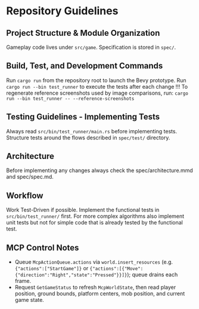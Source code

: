 # Repository Guidelines

## Project Structure & Module Organization
Gameplay code lives under `src/game`.
Specification is stored in `spec/`.

## Build, Test, and Development Commands
Run `cargo run` from the repository root to launch the Bevy prototype.
Run `cargo run --bin test_runner` to execute the tests after each change !!!
To regenerate reference screenshots used by image comparisons, run:
`cargo run --bin test_runner -- --reference-screenshots`

## Testing Guidelines - Implementing Tests
Always read `src/bin/test_runner/main.rs` before implementing tests. 
Structure tests around the flows described in `spec/test/` directory.

## Architecture
Before implementing any changes always check the spec/architecture.mmd and spec/spec.md.

## Workflow
Work Test-Driven if possible. 
Implement the functional tests in `src/bin/test_runner/` first.
For more complex algorithms also implement unit tests but not for simple code that is already tested by the functional test.

## MCP Control Notes
- Queue `McpActionQueue.actions` via `world.insert_resources` (e.g. `{"actions":["StartGame"]}` or `{"actions":[{"Move":{"direction":"Right","state":"Pressed"}}]}`); queue drains each frame.
- Request `GetGameStatus` to refresh `McpWorldState`, then read player position, ground bounds, platform centers, mob position, and current game state.
